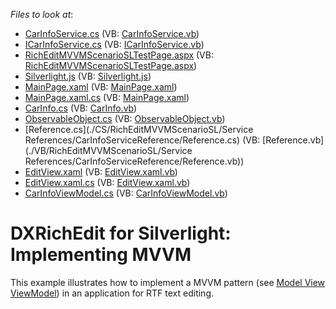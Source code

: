 <!-- default file list -->
*Files to look at*:

* [CarInfoService.cs](./CS/RichEditMVVMScenarioSL.Web/App_Code/CarInfoService.cs) (VB: [CarInfoService.vb](./VB/RichEditMVVMScenarioSL.Web/App_Code/CarInfoService.vb))
* [ICarInfoService.cs](./CS/RichEditMVVMScenarioSL.Web/App_Code/ICarInfoService.cs) (VB: [ICarInfoService.vb](./VB/RichEditMVVMScenarioSL.Web/App_Code/ICarInfoService.vb))
* [RichEditMVVMScenarioSLTestPage.aspx](./CS/RichEditMVVMScenarioSL.Web/RichEditMVVMScenarioSLTestPage.aspx) (VB: [RichEditMVVMScenarioSLTestPage.aspx](./VB/RichEditMVVMScenarioSL.Web/RichEditMVVMScenarioSLTestPage.aspx))
* [Silverlight.js](./CS/RichEditMVVMScenarioSL.Web/Silverlight.js) (VB: [Silverlight.js](./VB/RichEditMVVMScenarioSL.Web/Silverlight.js))
* [MainPage.xaml](./CS/RichEditMVVMScenarioSL/MainPage.xaml) (VB: [MainPage.xaml](./VB/RichEditMVVMScenarioSL/MainPage.xaml))
* [MainPage.xaml.cs](./CS/RichEditMVVMScenarioSL/MainPage.xaml.cs) (VB: [MainPage.xaml](./VB/RichEditMVVMScenarioSL/MainPage.xaml))
* [CarInfo.cs](./CS/RichEditMVVMScenarioSL/Model/CarInfo.cs) (VB: [CarInfo.vb](./VB/RichEditMVVMScenarioSL/Model/CarInfo.vb))
* [ObservableObject.cs](./CS/RichEditMVVMScenarioSL/ObservableObject.cs) (VB: [ObservableObject.vb](./VB/RichEditMVVMScenarioSL/ObservableObject.vb))
* [Reference.cs](./CS/RichEditMVVMScenarioSL/Service References/CarInfoServiceReference/Reference.cs) (VB: [Reference.vb](./VB/RichEditMVVMScenarioSL/Service References/CarInfoServiceReference/Reference.vb))
* [EditView.xaml](./CS/RichEditMVVMScenarioSL/View/EditView.xaml) (VB: [EditView.xaml.vb](./VB/RichEditMVVMScenarioSL/View/EditView.xaml.vb))
* [EditView.xaml.cs](./CS/RichEditMVVMScenarioSL/View/EditView.xaml.cs) (VB: [EditView.xaml.vb](./VB/RichEditMVVMScenarioSL/View/EditView.xaml.vb))
* [CarInfoViewModel.cs](./CS/RichEditMVVMScenarioSL/ViewModel/CarInfoViewModel.cs) (VB: [CarInfoViewModel.vb](./VB/RichEditMVVMScenarioSL/ViewModel/CarInfoViewModel.vb))
<!-- default file list end -->
# DXRichEdit for Silverlight: Implementing MVVM


<p>This example illustrates how to implement a MVVM pattern (see <a href="http://en.wikipedia.org/wiki/Model_View_ViewModel"><u>Model View ViewModel</u></a>) in an application for RTF text editing.</p>

<br/>


